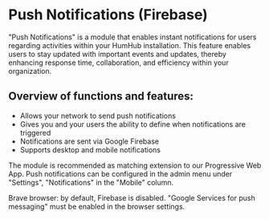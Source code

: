 Push Notifications (Firebase)
=============================

"Push Notifications" is a module that enables instant notifications for users regarding activities within your HumHub installation. This feature enables users to stay updated with important events and updates, thereby enhancing response time, collaboration, and efficiency within your organization.

## Overview of functions and features:

- Allows your network to send push notifications
- Gives you and your users the ability to define when notifications are triggered
- Notifications are sent via Google Firebase
- Supports desktop and mobile notifications

The module is recommended as matching extension to our Progressive Web App. Push notifications can be configured in the admin menu under "Settings", "Notifications" in the "Mobile" column.

Brave browser: by default, Firebase is disabled. "Google Services for push messaging" must be enabled in the browser settings.
